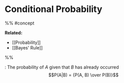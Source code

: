 # Conditional Probability
%%
#concept

**Related:**
-  [[Probability]]
-  [[Bayes' Rule]]

%%

: The probability of $A$ given that $B$ has already occurred
$$P(A|B) = {P(A, B) \over P(B)}$$